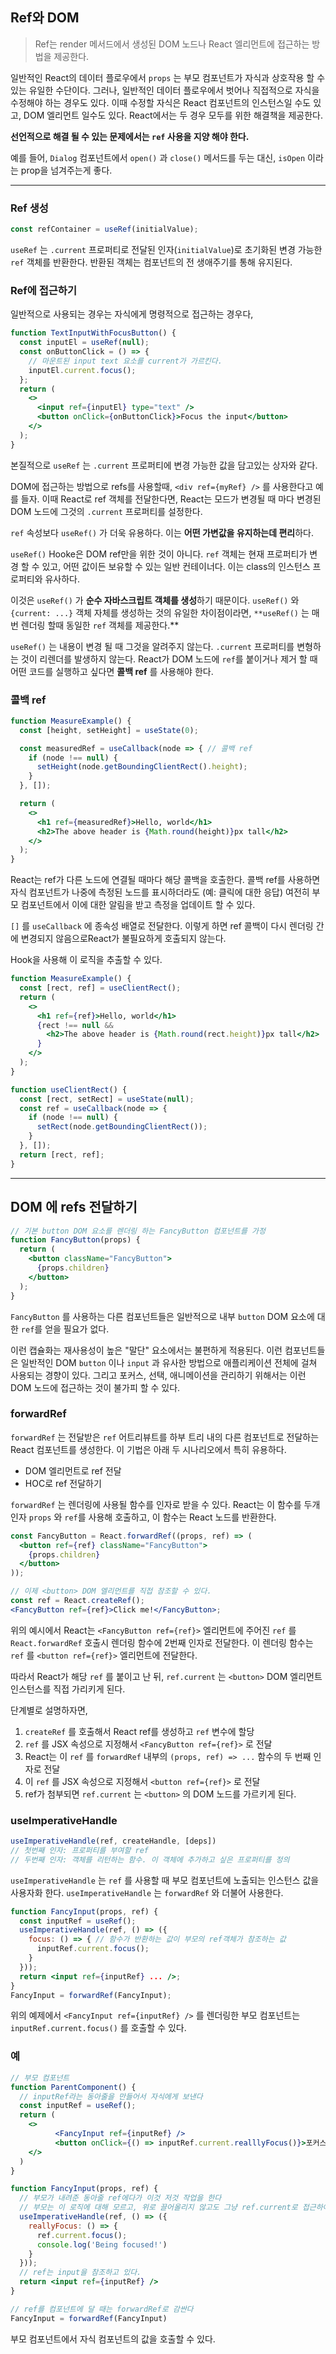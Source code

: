 ## Ref와 DOM

> Ref는 render 메서드에서 생성된 DOM 노드나 React 엘리먼트에 접근하는 방법을 제공한다.

일반적인 React의 데이터 플로우에서 `props` 는 부모 컴포넌트가 자식과 상호작용 할 수 있는 유일한 수단이다. 그러나, 일반적인 데이터 플로우에서 벗어나 직접적으로 자식을 수정해야 하는 경우도 있다. 이때 수정할 자식은 React 컴포넌트의 인스턴스일 수도 있고, DOM 엘리먼트 일수도 있다. React에서는 두 경우 모두를 위한 해결책을 제공한다.

**선언적으로 해결 될 수 있는 문제에서는 `ref` 사용을 지양 해야 한다.** 

예를 들어, `Dialog` 컴포넌트에서 `open()` 과 `close()` 메서드를 두는 대신, `isOpen` 이라는 prop을 넘겨주는게 좋다.

---

### Ref 생성

```jsx
const refContainer = useRef(initialValue);
```

`useRef` 는 `.current` 프로퍼티로 전달된 인자(`initialValue`)로 초기화된 변경 가능한 `ref` 객체를 반환한다. 반환된 객체는 컴포넌트의 전 생애주기를 통해 유지된다.

### Ref에 접근하기

일반적으로 사용되는 경우는 자식에게 명령적으로 접근하는 경우다,

```jsx
function TextInputWithFocusButton() {
  const inputEl = useRef(null);
  const onButtonClick = () => {
    // 마운트된 input text 요소를 current가 가르킨다.
    inputEl.current.focus();
  };
  return (
    <>
      <input ref={inputEl} type="text" />
      <button onClick={onButtonClick}>Focus the input</button>
    </>
  );
}
```

본질적으로 `useRef` 는 `.current` 프로퍼티에 변경 가능한 값을 담고있는 상자와 같다.

DOM에 접근하는 방법으로 refs를 사용할때, `<div ref={myRef} />` 를 사용한다고 예를 들자. 이때 React로 ref 객체를 전달한다면, React는 모드가 변경될 때 마다 변경된 DOM 노드에 그것의 `.current` 프로퍼티를 설정한다.

`ref` 속성보다 `useRef()` 가 더욱 유용하다. 이는 **어떤 가변값을 유지하는데 편리**하다.

`useRef()` Hooke은 DOM ref만을 위한 것이 아니다. `ref` 객체는 현재 프로퍼티가 변경 할 수 있고, 어떤 값이든 보유할 수 있는 일반 컨테이너다. 이는 class의 인스턴스 프로퍼티와 유사하다.

이것은 `useRef()` 가 **순수 자바스크립트 객체를 생성**하기 때문이다. `useRef()` 와 `{current: ...}` 객체 자체를 생성하는 것의 유일한 차이점이라면, `**useRef()` 는 매번 렌더링 할때 동일한 `ref` 객체를 제공한다.**

`useRef()` 는 내용이 변경 될 때 그것을 알려주지 않는다. `.current` 프로퍼티를 변형하는 것이 리렌더를 발생하지 않는다. React가 DOM 노드에 `ref`를 붙이거나 제거 할 때 어떤 코드를 실행하고 싶다면 **콜백 ref** 를 사용해야 한다.

### 콜백 ref

```jsx
function MeasureExample() {
  const [height, setHeight] = useState(0);

  const measuredRef = useCallback(node => { // 콜백 ref
    if (node !== null) {
      setHeight(node.getBoundingClientRect().height);
    }
  }, []);

  return (
    <>
      <h1 ref={measuredRef}>Hello, world</h1>
      <h2>The above header is {Math.round(height)}px tall</h2>
    </>
  );
}
```

React는 ref가 다른 노드에 연결될 때마다 해당 콜백을 호출한다. 콜백 ref를 사용하면 자식 컴포넌트가 나중에 측정된 노드를 표시하더라도 (예: 클릭에 대한 응답) 여전히 부모 컴포넌트에서 이에 대한 알림을 받고 측정을 업데이트 할 수 있다.

`[]` 를 `useCallback` 에 종속성 배열로 전달한다. 이렇게 하면 ref 콜백이 다시 렌더링 간에 변경되지 않음으로React가 불필요하게 호출되지 않는다.

Hook을 사용해 이 로직을 추출할 수 있다.

```jsx
function MeasureExample() {
  const [rect, ref] = useClientRect();
  return (
    <>
      <h1 ref={ref}>Hello, world</h1>
      {rect !== null &&
        <h2>The above header is {Math.round(rect.height)}px tall</h2>
      }
    </>
  );
}

function useClientRect() {
  const [rect, setRect] = useState(null);
  const ref = useCallback(node => {
    if (node !== null) {
      setRect(node.getBoundingClientRect());
    }
  }, []);
  return [rect, ref];
}
```

---

## DOM 에 refs 전달하기

```jsx
// 기본 button DOM 요소를 렌더링 하는 FancyButton 컴포넌트를 가정
function FancyButton(props) {
  return (
    <button className="FancyButton">
      {props.children}
    </button>
  );
}
```

`FancyButton` 를 사용하는 다른 컴포넌트들은 일반적으로 내부 `button` DOM 요소에 대한 `ref`를 얻을 필요가 없다.

이런 캡슐화는 재사용성이 높은 "말단" 요소에서는 불편하게 적용된다. 이런 컴포넌트들은 일반적인 DOM `button` 이나 `input` 과 유사한 방법으로 애플리케이션 전체에 걸쳐 사용되는 경향이 있다. 그리고 포커스, 선택, 애니메이션을 관리하기 위해서는 이런 DOM 노드에 접근하는 것이 불가피 할 수 있다.

### forwardRef

`forwardRef` 는 전달받은 `ref` 어트리뷰트를 하부 트리 내의 다른 컴포넌트로 전달하는 React 컴포넌트를 생성한다. 이 기법은 아래 두 시나리오에서 특히 유용하다.

- DOM 엘리먼트로 ref 전달
- HOC로 ref 전달하기

`forwardRef` 는 렌더링에 사용될 함수를 인자로 받을 수 있다. React는 이 함수를 두개 인자 `props` 와 `ref`를 사용해 호출하고, 이 함수는 React 노드를 반환한다.

```jsx
const FancyButton = React.forwardRef((props, ref) => (
  <button ref={ref} className="FancyButton">
    {props.children}
  </button>
));

// 이제 <button> DOM 엘리먼트를 직접 참조할 수 있다.
const ref = React.createRef();
<FancyButton ref={ref}>Click me!</FancyButton>;
```

위의 예시에서 React는 `<FancyButton ref={ref}>` 엘리먼트에 주어진 `ref` 를 `React.forwardRef` 호출시 렌더링 함수에 2번째 인자로 전달한다. 이 렌더링 함수는 `ref` 를 `<button ref={ref}>` 엘리먼트에 전달한다. 

따라서 React가 해당 `ref` 를 붙이고 난 뒤, `ref.current` 는 `<button>` DOM 엘리먼트 인스턴스를 직접 가리키게 된다.

단계별로 설명하자면,

1. `createRef` 를 호출해서 React ref를 생성하고 `ref` 변수에 할당
2. `ref` 를 JSX 속성으로 지정해서 `<FancyButton ref={ref}>` 로 전달
3. React는 이 `ref` 를 `forwardRef` 내부의 `(props, ref) => ...` 함수의 두 번째 인자로 전달
4. 이 `ref` 를 JSX 속성으로 지정해서 `<button ref={ref}>` 로 전달
5. ref가 첨부되면 `ref.current` 는 `<button>` 의 DOM 노드를 가르키게 된다.

### useImperativeHandle

```jsx
useImperativeHandle(ref, createHandle, [deps])
// 첫번째 인자: 프로퍼티를 부여할 ref
// 두번째 인자: 객체를 리턴하는 함수. 이 객체에 추가하고 싶은 프로퍼티를 정의
```

`useImperativeHandle` 는 `ref` 를 사용할 때 부모 컴포넌트에 노출되는 인스턴스 값을 사용자화 한다. `useImperativeHandle` 는 `forwardRef` 와 더불어 사용한다.

```jsx
function FancyInput(props, ref) {
  const inputRef = useRef();
  useImperativeHandle(ref, () => ({
    focus: () => { // 함수가 반환하는 값이 부모의 ref객체가 참조하는 값
      inputRef.current.focus();
    }
  }));
  return <input ref={inputRef} ... />;
}
FancyInput = forwardRef(FancyInput);
```

위의 예제에서 `<FancyInput ref={inputRef} />` 를 렌더링한 부모 컴포넌트는 `inputRef.current.focus()` 를 호출할 수 있다.

### 예

```jsx
// 부모 컴포넌트
function ParentComponent() {
  // inputRef라는 동아줄을 만들어서 자식에게 보낸다
  const inputRef = useRef();
  return (
    <>
          <FancyInput ref={inputRef} />
          <button onClick={() => inputRef.current.realllyFocus()}>포커스</button>
    </>
  )
}
```

```jsx
function FancyInput(props, ref) {
  // 부모가 내려준 동아줄 ref에다가 이것 저것 작업을 한다
  // 부모는 이 로직에 대해 모르고, 위로 끌어올리지 않고도 그냥 ref.current로 접근하여 사용만 하면 된다
  useImperativeHandle(ref, () => ({
    reallyFocus: () => {
      ref.current.focus();
      console.log('Being focused!')
    }
  }));
  // ref는 input을 참조하고 있다. 
  return <input ref={inputRef} />
}

// ref를 컴포넌트에 달 때는 forwardRef로 감싼다
FancyInput = forwardRef(FancyInput)
```

부모 컴포넌트에서 자식 컴포넌트의 값을 호출할 수 있다.
